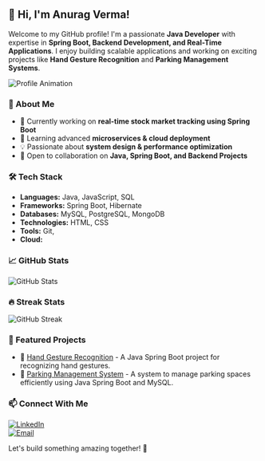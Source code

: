 ## 👋 Hi, I'm Anurag Verma!

Welcome to my GitHub profile! I'm a passionate **Java Developer** with expertise in **Spring Boot, Backend Development, and Real-Time Applications**. I enjoy building scalable applications and working on exciting projects like **Hand Gesture Recognition** and **Parking Management Systems**.

![Profile Animation](https://github.com/anuragverma394/anuragverma394/blob/main/assets/banner.gif)

### 🚀 About Me
- 🔭 Currently working on **real-time stock market tracking using Spring Boot**
- 🌱 Learning advanced **microservices & cloud deployment**
- 💡 Passionate about **system design & performance optimization**
- 🎯 Open to collaboration on **Java, Spring Boot, and Backend Projects**

### 🛠️ Tech Stack
- **Languages:** Java, JavaScript, SQL
- **Frameworks:** Spring Boot, Hibernate
- **Databases:** MySQL, PostgreSQL, MongoDB
- **Technologies:** HTML, CSS
- **Tools:** Git,
- **Cloud:**

### 📈 GitHub Stats
![GitHub Stats](https://github-readme-stats.vercel.app/api?username=anuragverma394&show_icons=true&theme=dark)

### 🔥 Streak Stats
![GitHub Streak](https://github-readme-streak-stats.herokuapp.com/?user=anuragverma394&theme=dark)

### 📌 Featured Projects
- 🔹 [Hand Gesture Recognition](https://github.com/anuragverma394/hand-gesture-recognition) - A Java Spring Boot project for recognizing hand gestures.
- 🔹 [Parking Management System](https://github.com/anuragverma394/parking-management-system) - A system to manage parking spaces efficiently using Java Spring Boot and MySQL.

### 📫 Connect With Me
[![LinkedIn](https://img.shields.io/badge/LinkedIn-Connect-blue)](https://linkedin.com/in/anurag-verma-811ba4270)  
[![Email](https://img.shields.io/badge/Email-Contact-red)](mailto:anuragverma394@gmail.com)

Let's build something amazing together! 🚀
